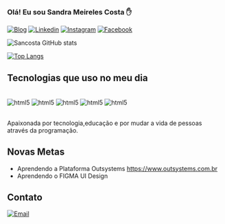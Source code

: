 ### Olá! Eu sou  Sandra Meireles Costa ✋

[![Blog](https://img.shields.io/website?label=SujeitoProgramador.com&stylefor-the-badge&url=https://sujeitoprogramador.com/)](https://sujeitoprogramador.com)
[![Linkedin](https://img.shields.io/badge/LinkedIn-0077B5?style=for-the-badge&logo=linkedin&logoColor=white)](https://www.linkedin.com/in/sandrameirelesti/)
[![Instagram](https://img.shields.io/badge/Instagram-E4405F?style=for-the-badge&logo=instagram&logoColor=white)](https://www.instagram.com/sancosta_designer/)
[![Facebook](https://img.shields.io/badge/Facebook-1877F2?style=for-the-badge&logo=facebook&logoColor=white)](https://https://www.facebook.com/sancosta.designer/)

![Sancosta GitHub stats](https://github-readme-stats.vercel.app/api?username=sancosta&show_icons=true&theme=dracula)

[![Top Langs](https://github-readme-stats.vercel.app/api/top-langs/?username=sancosta)](https://github.com/anuraghazra/github-readme-stats)

## Tecnologias que uso no meu dia

<div style="display: inline_block"><br/>
  <img align="center" alt="html5" src="https://img.shields.io/badge/HTML5-E34F26?style=for-the-badge&logo=html5&logoColor=white"/>
  <img align="center" alt="html5" src="https://img.shields.io/badge/CSS3-1572B6?style=for-the-badge&logo=css3&logoColor=white"/>
  <img align="center" alt="html5" src="https://img.shields.io/badge/JavaScript-323330?style=for-the badge&logo=javascript&logoColor=F7DF1E"/>
  <img align="center" alt="html5" src="https://img.shields.io/badge/Node.js-43853D?style=for-the-badge&logo=node.js&logoColor=white"/>
  <img align="center" alt="html5" src="https://img.shields.io/badge/React_Native-20232A?style=for-the-badge&logo=react&logoColor=61DAFB"/>
</div></br>

Apaixonada por tecnologia,educação e por mudar a vida de pessoas através da programação. 

## Novas Metas
- Aprendendo a Plataforma Outsystems https://www.outsystems.com.br
- Aprendendo o FIGMA UI Design

## Contato
[![Email](https://img.shields.io/badge/Gmail-D14836?style=for-the-badge&logo=gmail&logoColor=white)](sancosta2016@gmail.com)
